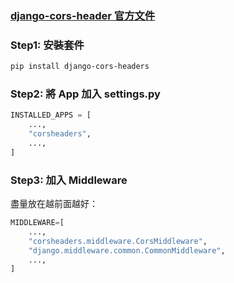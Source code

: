 ### [django-cors-header 官方文件](https://github.com/adamchainz/django-cors-headers)

### Step1: 安裝套件

```bash
pip install django-cors-headers
```

### Step2: 將 App 加入 settings.py

```Python
INSTALLED_APPS = [
    ...,
    "corsheaders",
    ...,
]
```

### Step3: 加入 Middleware

盡量放在越前面越好：

```Python
MIDDLEWARE=[
    ...,
    "corsheaders.middleware.CorsMiddleware",
    "django.middleware.common.CommonMiddleware",
    ...,
]
```
